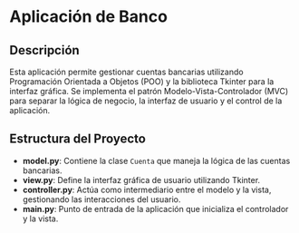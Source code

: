 # Aplicación de Banco

## Descripción
Esta aplicación permite gestionar cuentas bancarias utilizando Programación Orientada a Objetos (POO) y la biblioteca Tkinter para la interfaz gráfica. Se implementa el patrón Modelo-Vista-Controlador (MVC) para separar la lógica de negocio, la interfaz de usuario y el control de la aplicación.

## Estructura del Proyecto
- **model.py**: Contiene la clase `Cuenta` que maneja la lógica de las cuentas bancarias.
- **view.py**: Define la interfaz gráfica de usuario utilizando Tkinter.
- **controller.py**: Actúa como intermediario entre el modelo y la vista, gestionando las interacciones del usuario.
- **main.py**: Punto de entrada de la aplicación que inicializa el controlador y la vista.


